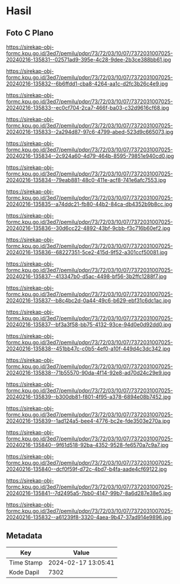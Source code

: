 # Hasil

## Foto C Plano

https://sirekap-obj-formc.kpu.go.id/3ed7/pemilu/pdpr/73/72/03/10/07/7372031007025-20240216-135831--02571ad9-395e-4c28-9dee-2b3ce388bb61.jpg

https://sirekap-obj-formc.kpu.go.id/3ed7/pemilu/pdpr/73/72/03/10/07/7372031007025-20240216-135832--6b6ffdd1-cba8-4264-aa1c-d2fc3b26c4e9.jpg

https://sirekap-obj-formc.kpu.go.id/3ed7/pemilu/pdpr/73/72/03/10/07/7372031007025-20240216-135833--ec0cf704-2ca7-466f-ba03-c32d9616cf68.jpg

https://sirekap-obj-formc.kpu.go.id/3ed7/pemilu/pdpr/73/72/03/10/07/7372031007025-20240216-135833--2a294d87-97c6-4799-abed-523d9c665073.jpg

https://sirekap-obj-formc.kpu.go.id/3ed7/pemilu/pdpr/73/72/03/10/07/7372031007025-20240216-135834--2c924a60-4d79-464b-8595-79851e940cd0.jpg

https://sirekap-obj-formc.kpu.go.id/3ed7/pemilu/pdpr/73/72/03/10/07/7372031007025-20240216-135834--79eab881-48c0-411e-acf8-741e6afc7553.jpg

https://sirekap-obj-formc.kpu.go.id/3ed7/pemilu/pdpr/73/72/03/10/07/7372031007025-20240216-135835--a74ddc21-fb80-44b2-84ca-db4352b9b8cc.jpg

https://sirekap-obj-formc.kpu.go.id/3ed7/pemilu/pdpr/73/72/03/10/07/7372031007025-20240216-135836--30d6cc22-4892-43bf-9cbb-f3c716b60ef2.jpg

https://sirekap-obj-formc.kpu.go.id/3ed7/pemilu/pdpr/73/72/03/10/07/7372031007025-20240216-135836--68227351-5ce2-415d-9f52-a301ccf50081.jpg

https://sirekap-obj-formc.kpu.go.id/3ed7/pemilu/pdpr/73/72/03/10/07/7372031007025-20240216-135837--413347b0-d5ac-4498-bf56-3b2ffc1288f7.jpg

https://sirekap-obj-formc.kpu.go.id/3ed7/pemilu/pdpr/73/72/03/10/07/7372031007025-20240216-135837--b8c4bc2d-0a44-49c6-b629-ebf31c6dc1ac.jpg

https://sirekap-obj-formc.kpu.go.id/3ed7/pemilu/pdpr/73/72/03/10/07/7372031007025-20240216-135837--bf3a3f58-bb75-4132-93ce-94d0e0d92dd0.jpg

https://sirekap-obj-formc.kpu.go.id/3ed7/pemilu/pdpr/73/72/03/10/07/7372031007025-20240216-135838--451bb47c-c0b5-4ef0-a10f-449d4c3dc342.jpg

https://sirekap-obj-formc.kpu.go.id/3ed7/pemilu/pdpr/73/72/03/10/07/7372031007025-20240216-135838--71b55570-90da-4f14-92e8-ad70d24c29e9.jpg

https://sirekap-obj-formc.kpu.go.id/3ed7/pemilu/pdpr/73/72/03/10/07/7372031007025-20240216-135839--b300db81-f801-4f95-a378-6894e08b7452.jpg

https://sirekap-obj-formc.kpu.go.id/3ed7/pemilu/pdpr/73/72/03/10/07/7372031007025-20240216-135839--1ad124a5-bee4-4776-bc2e-fde3503e270a.jpg

https://sirekap-obj-formc.kpu.go.id/3ed7/pemilu/pdpr/73/72/03/10/07/7372031007025-20240216-135840--9f61d518-92ba-4352-9528-fe6570a7c9a7.jpg

https://sirekap-obj-formc.kpu.go.id/3ed7/pemilu/pdpr/73/72/03/10/07/7372031007025-20240216-135840--dcf0f59f-d72c-4bd7-b4fa-aade4cf69122.jpg

https://sirekap-obj-formc.kpu.go.id/3ed7/pemilu/pdpr/73/72/03/10/07/7372031007025-20240216-135841--7d2495a5-7bb0-4147-99b7-8a6d287e38e5.jpg

https://sirekap-obj-formc.kpu.go.id/3ed7/pemilu/pdpr/73/72/03/10/07/7372031007025-20240216-135832--a61239f8-3320-4aea-9b47-37ad914e9896.jpg


## Metadata

| Key        | Value               |
| ---------- | ------------------- |
| Time Stamp | 2024-02-17 13:05:41 |
| Kode Dapil | 7302                |



